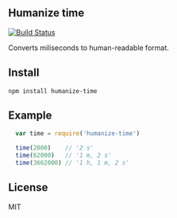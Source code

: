 ## Humanize time

[![Build Status](https://travis-ci.org/shime/humanize-time.svg?branch=master)](https://travis-ci.org/shime/humanize-time)

Converts miliseconds to human-readable format.

## Install

    npm install humanize-time

## Example

```javascript
  var time = require('humanize-time')

  time(2000)    // '2 s'
  time(62000)   // '1 m, 2 s'
  time(3662000) // '1 h, 1 m, 2 s'
```

## License

MIT
